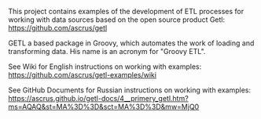 This project contains examples of the development of ETL processes for working with data sources based on the open source product Getl: https://github.com/ascrus/getl

GETL a based package in Groovy, which automates the work of loading and transforming data. His name is an acronym for "Groovy ETL".

See Wiki for English instructions on working with examples: https://github.com/ascrus/getl-examples/wiki

See GitHub Documents for Russian instructions on working with examples: https://ascrus.github.io/getl-docs/4__primery_getl.htm?ms=AQAQ&st=MA%3D%3D&sct=MA%3D%3D&mw=MjQ0


